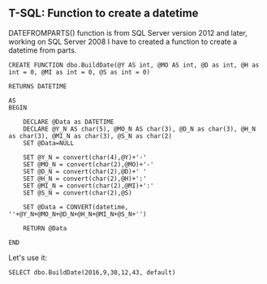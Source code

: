 ## T-SQL: Function to create a datetime

DATEFROMPARTS() function is from SQL Server version 2012 and later, working on SQL Server 2008 I have to created a function to create a datetime from parts.  


```
CREATE FUNCTION dbo.BuildDate(@Y AS int, @MO AS int, @D as int, @H as int = 0, @MI as int = 0, @S as int = 0)

RETURNS DATETIME

AS
BEGIN
    
    DECLARE @Data as DATETIME
    DECLARE @Y_N AS char(5), @MO_N AS char(3), @D_N as char(3), @H_N as char(3), @MI_N as char(3), @S_N as char(2)
    SET @Data=NULL
    
    SET @Y_N = convert(char(4),@Y)+'-'
    SET @MO_N = convert(char(2),@MO)+'-'
    SET @D_N = convert(char(2),@D)+' '
    SET @H_N = convert(char(2),@H)+':'
    SET @MI_N = convert(char(2),@MI)+':'
    SET @S_N = convert(char(2),@S)
       
    SET @Data = CONVERT(datetime, ''+@Y_N+@MO_N+@D_N+@H_N+@MI_N+@S_N+'')
  
    RETURN @Data
       
END
``` 

Let's use it: 

``` 
SELECT dbo.BuildDate(2016,9,30,12,43, default)
``` 